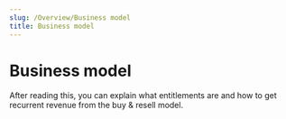 ```yaml
---
slug: /Overview/Business model
title: Business model
---
```

# Business model

After reading this, you can explain what entitlements are and how to get recurrent revenue from the buy & resell model.

